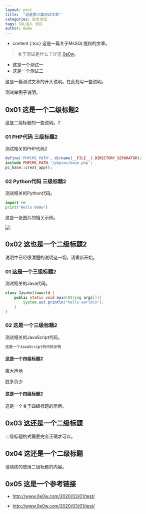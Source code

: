 ```yaml
---
layout: post
title:  "这是第三篇测试文章"
categories: 安全测试
tags: SQL注入 测试
author: 0e0w
---
```


* content
{:toc}
这是一篇关于MsSQL提权的文章。
> 关于测试是什么？详见 [0e0w](http://www.0e0w.com/)。

- 这是一个测试一
- 这是一个测试二

这是一篇测试文章的开头说明。在此处写一些说明。

测试举例子说明。

## 0x01 这是一个二级标题2

这是二级标题的一些说明。2

### 01 PHP代码 三级标题2

测试相关的PHP代码2

```php
define('PHPCMS_PATH', dirname(__FILE__).DIRECTORY_SEPARATOR);
include PHPCMS_PATH.'/phpcms/base.php';
pc_base::creat_app();
```
### 02 Python代码 三级标题2

测试相关的Python代码。

```python
import re
print("Hello 0e0w")
```
这是一张图片的相关示例。



![](https://www.baidu.com/img/bd_logo1.png)

## 0x02 这也是一个二级标题2

说明中已经很清楚的说明这一切。请重新开始。

### 01 这是一个三级标题2

测试相关的Java代码。

```java
class Javahelloworld {
    public static void main(String args[]){
        System.out.println("hello world\n");
    }
}
```

### 02 这是一个三级标题2

测试相关的JavaScript代码。

```javascript
这是一个JavaScript的代码示例
```

#### 这是一个四级标题2

撒大声地

胜多负少

#### 这是一个四级标题2

这是一个关于四级标题的示例。

## 0x03 这还是一个二级标题

二级标题格式需要完全正确才可以。

## 0x04 这还是一个二级标题

请熟练的使用二级标题的内容。

## 0x05 这是一个参考链接

- http://www.0e0w.com/2020/03/01/test/

- http://www.0e0w.com/2020/03/01/test/